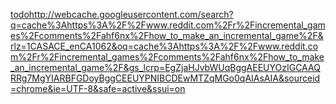 [todo](http://webcache.googleusercontent.com/search?q=cache%3Ahttps%3A%2F%2Fwww.reddit.com%2Fr%2Fincremental_games%2Fcomments%2Fahf6nx%2Fhow_to_make_an_incremental_game%2F&rlz=1CASACE_enCA1062&oq=cache%3Ahttps%3A%2F%2Fwww.reddit.com%2Fr%2Fincremental_games%2Fcomments%2Fahf6nx%2Fhow_to_make_an_incremental_game%2F&gs_lcrp=EgZjaHJvbWUqBggAEEUYOzIGCAAQRRg7MgYIARBFGDoyBggCEEUYPNIBCDEwMTZqMGo0qAIAsAIA&sourceid=chrome&ie=UTF-8&safe=active&ssui=on)http://webcache.googleusercontent.com/search?q=cache%3Ahttps%3A%2F%2Fwww.reddit.com%2Fr%2Fincremental_games%2Fcomments%2Fahf6nx%2Fhow_to_make_an_incremental_game%2F&rlz=1CASACE_enCA1062&oq=cache%3Ahttps%3A%2F%2Fwww.reddit.com%2Fr%2Fincremental_games%2Fcomments%2Fahf6nx%2Fhow_to_make_an_incremental_game%2F&gs_lcrp=EgZjaHJvbWUqBggAEEUYOzIGCAAQRRg7MgYIARBFGDoyBggCEEUYPNIBCDEwMTZqMGo0qAIAsAIA&sourceid=chrome&ie=UTF-8&safe=active&ssui=on

